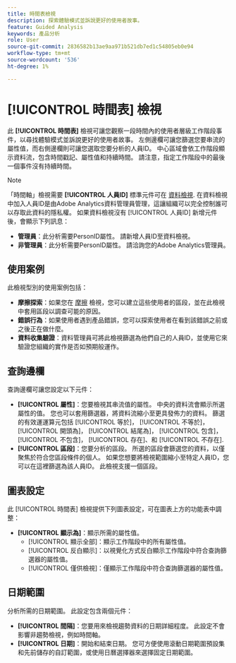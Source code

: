 ```yaml
---
title: 時間表檢視
description: 探索體驗模式並訴說更好的使用者故事。
feature: Guided Analysis
keywords: 產品分析
role: User
source-git-commit: 2836582b13ae9aa971b521db7ed1c54805eb0e94
workflow-type: tm+mt
source-wordcount: '536'
ht-degree: 1%

---
```


# [!UICONTROL 時間表] 檢視

此 **[!UICONTROL 時間表]** 檢視可讓您觀察一段時間內的使用者層級工作階段事件，以尋找體驗模式並訴說更好的使用者故事。 左側邊欄可讓您篩選您要串流的屬性值，而右側邊欄則可讓您選取您要分析的人員ID。 中心區域會依工作階段顯示資料流，包含時間戳記、屬性值和持續時間。 請注意，指定工作階段中的最後一個事件沒有持續時間。

>[!NOTE]
>
>「時間軸」檢視需要 **[!UICONTROL 人員ID]** 標準元件可在 [資料檢視](/help/data-views/component-reference.md#optional). 在資料檢視中加入人員ID是由Adobe Analytics資料管理員管理，這讓組織可以完全控制誰可以存取此資料的隱私權。 如果資料檢視沒有 [!UICONTROL 人員ID] 新增元件後，會顯示下列訊息：

* **管理員**：此分析需要PersonID屬性。 請新增人員ID至資料檢視。
* **非管理員**：此分析需要PersonID屬性。 請洽詢您的Adobe Analytics管理員。

## 使用案例

此檢視型別的使用案例包括：

* **摩擦探索**：如果您在 [摩擦](friction.md) 檢視，您可以建立這些使用者的區段，並在此檢視中套用區段以調查可能的原因。
* **錯誤行為**：如果使用者遇到產品錯誤，您可以探索使用者在看到該錯誤之前或之後正在做什麼。
* **資料收集驗證**：資料管理員可將此檢視篩選為他們自己的人員ID，並使用它來驗證您組織的實作是否如預期般運作。

## 查詢邊欄

查詢邊欄可讓您設定以下元件：

* **[!UICONTROL 屬性]**：您要檢視其串流值的屬性。 中央的資料流會顯示所選屬性的值。 您也可以套用篩選器，將資料流縮小至更具發佈力的資料。 篩選的有效運運算元包括 [!UICONTROL 等於]， [!UICONTROL 不等於]， [!UICONTROL 開頭為]， [!UICONTROL 結尾為]， [!UICONTROL 包含]， [!UICONTROL 不包含]， [!UICONTROL 存在]、和 [!UICONTROL 不存在].
* **[!UICONTROL 區段]**：您要分析的區段。 所選的區段會篩選您的資料，以僅聚焦於符合您區段條件的個人。 如果您想要將檢視範圍縮小至特定人員ID，您可以在這裡篩選為該人員ID。 此檢視支援一個區段。

## 圖表設定

此 [!UICONTROL 時間表] 檢視提供下列圖表設定，可在圖表上方的功能表中調整：

* **[!UICONTROL 顯示為]**：顯示所需的屬性值。
   * [!UICONTROL 顯示全部]：顯示工作階段中的所有屬性值。
   * [!UICONTROL 反白顯示]：以視覺化方式反白顯示工作階段中符合查詢篩選器的屬性值。
   * [!UICONTROL 僅供檢視]：僅顯示工作階段中符合查詢篩選器的屬性值。

## 日期範圍

分析所需的日期範圍。 此設定包含兩個元件：

* **[!UICONTROL 間隔]**：您要用來檢視趨勢資料的日期詳細程度。 此設定不會影響非趨勢檢視，例如時間軸。
* **[!UICONTROL 日期]**：開始和結束日期。 您可方便使用滾動日期範圍預設集和先前儲存的自訂範圍，或使用日曆選擇器來選擇固定日期範圍。
